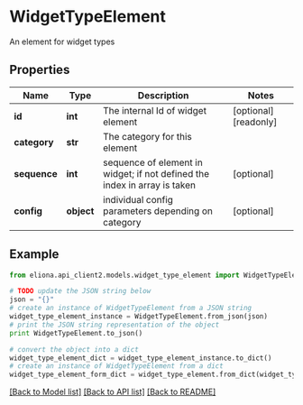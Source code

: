 # WidgetTypeElement

An element for widget types

## Properties

Name | Type | Description | Notes
------------ | ------------- | ------------- | -------------
**id** | **int** | The internal Id of widget element | [optional] [readonly] 
**category** | **str** | The category for this element | 
**sequence** | **int** | sequence of element in widget; if not defined the index in array is taken | [optional] 
**config** | **object** | individual config parameters depending on category | [optional] 

## Example

```python
from eliona.api_client2.models.widget_type_element import WidgetTypeElement

# TODO update the JSON string below
json = "{}"
# create an instance of WidgetTypeElement from a JSON string
widget_type_element_instance = WidgetTypeElement.from_json(json)
# print the JSON string representation of the object
print WidgetTypeElement.to_json()

# convert the object into a dict
widget_type_element_dict = widget_type_element_instance.to_dict()
# create an instance of WidgetTypeElement from a dict
widget_type_element_form_dict = widget_type_element.from_dict(widget_type_element_dict)
```
[[Back to Model list]](../README.md#documentation-for-models) [[Back to API list]](../README.md#documentation-for-api-endpoints) [[Back to README]](../README.md)


